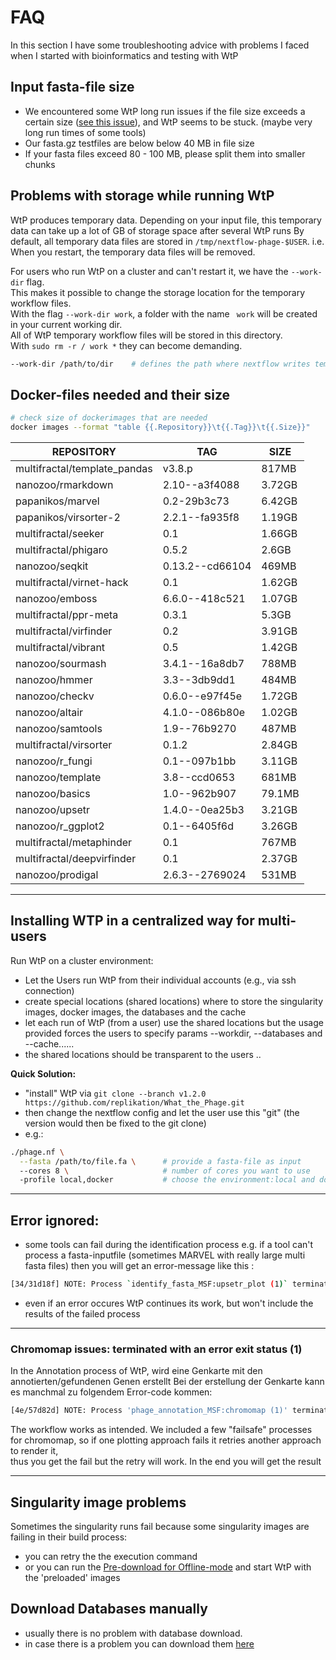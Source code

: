 # FAQ
In this section I have some troubleshooting advice with problems I faced when I started with bioinformatics and testing with WtP


## Input fasta-file size

* We encountered some WtP long run issues if the file size exceeds a certain size ([see this issue](https://github.com/replikation/What_the_Phage/issues/166)), and WtP seems to be stuck. (maybe very long run times of some tools)  
* Our fasta.gz testfiles are below below 40 MB in file size  
* If your fasta files exceed 80 - 100 MB, please split them into smaller chunks  


## Problems with storage while running WtP

WtP produces temporary data.
Depending on your input file, this temporary data can take up a lot of GB of storage space after several WtP runs
By default, all temporary data files are stored in `/tmp/nextflow-phage-$USER`. i.e. When you restart, the temporary data files will be removed.

For users who run WtP on a cluster and can't restart it, we have the `--work-dir` flag.  
This makes it possible to change the storage location for the temporary workflow files.  
With the flag `--work-dir work`, a folder with the name ` work` will be created in your current working dir.  
All of WtP temporary workflow files will be stored in this directory.  
With `sudo rm -r / work *` they can become demanding. 


```bash
--work-dir /path/to/dir    # defines the path where nextflow writes temporary files, default: '/tmp/nextflow-phage-$USER'
```


## Docker-files needed and their size

```bash
# check size of dockerimages that are needed
docker images --format "table {{.Repository}}\t{{.Tag}}\t{{.Size}}"
```


|REPOSITORY|TAG|SIZE|  
|-|-|-|  
|multifractal/template_pandas|v3.8.p|817MB|  
|nanozoo/rmarkdown|2.10--a3f4088|3.72GB|  
|papanikos/marvel|0.2-29b3c73|6.42GB|  
|papanikos/virsorter-2|2.2.1--fa935f8|1.19GB|  
|multifractal/seeker|0.1|1.66GB|  
|multifractal/phigaro|0.5.2|2.6GB|  
|nanozoo/seqkit|0.13.2--cd66104|469MB|  
|multifractal/virnet-hack|0.1|1.62GB|  
|nanozoo/emboss|6.6.0--418c521|1.07GB|  
|multifractal/ppr-meta|0.3.1|5.3GB|  
|multifractal/virfinder|0.2|3.91GB| 
|multifractal/vibrant|0.5|1.42GB|  
|nanozoo/sourmash|3.4.1--16a8db7|788MB|  
|nanozoo/hmmer|3.3--3db9dd1|484MB|  
|nanozoo/checkv|0.6.0--e97f45e|1.72GB|   
|nanozoo/altair|4.1.0--086b80e|1.02GB|  
|nanozoo/samtools|1.9--76b9270|487MB|  
|multifractal/virsorter|0.1.2|2.84GB|  
|nanozoo/r_fungi|0.1--097b1bb|3.11GB|  
|nanozoo/template|3.8--ccd0653|681MB|  
|nanozoo/basics|1.0--962b907|79.1MB|  
|nanozoo/upsetr|1.4.0--0ea25b3|3.21GB|  
|nanozoo/r_ggplot2|0.1--6405f6d|3.26GB|  
|multifractal/metaphinder|0.1|767MB|  
|multifractal/deepvirfinder|0.1|2.37GB|  
|nanozoo/prodigal|2.6.3--2769024|531MB|  


-----------------------------------


## Installing WTP in a centralized way for multi-users

Run WtP on a cluster environment:  

* Let the Users run WtP from their individual accounts (e.g., via ssh connection)  
* create special locations (shared locations) where to store the singularity images, docker images, the databases and the cache  
* let each run of WtP (from a user) use the shared locations but the usage provided forces the users to specify params --workdir, --databases and --cache......
* the shared locations should be transparent to the users .. 

 
**Quick Solution:** 

* "install" WtP via `git clone --branch v1.2.0 https://github.com/replikation/What_the_Phage.git`
* then change the nextflow config and let the user use this "git"  (the version would then be fixed to the git clone)
* e.g.:
````bash
./phage.nf \
  --fasta /path/to/file.fa \      # provide a fasta-file as input
  --cores 8 \                     # number of cores you want to use
  -profile local,docker           # choose the environment:local and docker
````
-----------------------------------

## Error ignored:

* some tools can fail during the identification process e.g. if a tool can't process a fasta-inputfile (sometimes MARVEL with really large multi fasta files)
then you will get an error-message like this :

```bash
[34/31d18f] NOTE: Process `identify_fasta_MSF:upsetr_plot (1)` terminated with an error exit status (1) -- Error is ignored
```

* even if an error occures WtP continues its work, but won't include the results of the failed process

-----------------------------------

### Chromomap issues: terminated with an error exit status (1)

In the Annotation process of WtP, wird eine Genkarte mit den annotierten/gefundenen Genen erstellt
Bei der erstellung der Genkarte kann es manchmal zu folgendem Error-code kommen:


```bash
[4e/57d82d] NOTE: Process 'phage_annotation_MSF:chromomap (1)' terminated with an error exit status (1) -- Execution is retried (1)
```

The workflow works as intended. We included a few "failsafe" processes for chromomap, so if one plotting approach fails it retries another approach to render it,  
thus you get the fail but the retry will work.
In the end you will get the result

-----------------------------------

## Singularity image problems 

Sometimes the singularity runs fail because some singularity images are failing in their build process:   

* you can retry the the execution command  
* or you can run the [Pre-download for Offline-mode](https://mult1fractal.github.io/wtp-documentation/Workflow-execution/commands/#pre-download-for-offline-mode) and start WtP with the 'preloaded' images  



## Download Databases manually

* usually there is no problem with database download.
* in case there is a problem you can download them [here](https://osf.io/wtfrc/)
